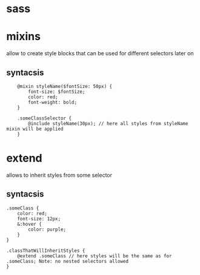 # sass

# mixins

allow to create style blocks that can be used for different selectors later on

## syntacsis

```
    @mixin styleName($fontSize: 50px) {
        font-size: $fontSize;
        color: red;
        font-weight: bold;
    }

    .someClassSelector {
        @include styleName(30px); // here all styles from styleName mixin will be applied
    }
```

# extend

allows to inherit styles from some selector

## syntacsis

```
.someClass {
    color: red;
    font-size: 12px;
    &:hover {
        color: purple;
    }
}

.classThatWillInheritStyles {
    @extend .someClass // here styles will be the same as for .someClass; Note: no nested selectors allowed
}
```